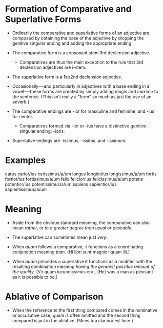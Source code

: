 # Formation of Comparative and Superlative Forms

- Ordinarily the comparative and superlative forms of an adjective
  are composed by obtaining the base of the adjective by dropping the
  genitive singular ending and adding the appropriate ending. 

- The comparative form is a consonant stem 3rd declension adjective. 

  - Comparatives are thus the main exception to the rule that 3rd declension
    adjectives are i-stem.

- The superlative form is a 1st/2nd declension adjective.

- Occasionally---and particularly in adjectives with a base ending in 
  a vowel---these forms are created by simply adding *magis* and *maxime* 
  to the sentence. (This isn't really a "form" so much as just the use
  of an adverb.)

- The comparative endings are -ior for masculine and feminine, and -ius
  for neuter. 

  - Comparatives formed via -ior or -ius have a distinctive genitive singular
    ending: -ioris. 

- Superlative endings are -issimus, -issima, and -issimum.

# Examples

carus       carior/ius      carissimus/a/um
longus      longior/ius     longissimus/a/um
fortis      fortior/ius     fortissimus/a/um
felix       felicior/ius    felicissimus/a/um
potens      potentior/ius   potentissimus/a/um
sapiens     sapientior/ius  sapientissimus/a/um

# Meaning

- Aside from the obvious standard meaning, the comparative can also mean
  *rather*, or *to a greater degree than usual or desirable*. 

- The superlative can sometimes mean just *very*. 

- When *quam* follows a comparative, it functions as a coordinating 
  conjunction meaning *than*.  (Hi libri sunt magnior quam illi.)

- When *quam* precedes a superlative it functions as a modifier with
  the resulting combination meaning *having the greatest possible 
  amount of the quality*. (Vir quam iucundissimus erat. (He) was a man
  as pleasant as it is possible to be.)

# Ablative of Comparison

- When the reference to the first thing compared comes in the nominative
  or accusative case, *quam* is often omitted and the second thing compared is
  put in the ablative. (Mens tua clariora est luce.)
